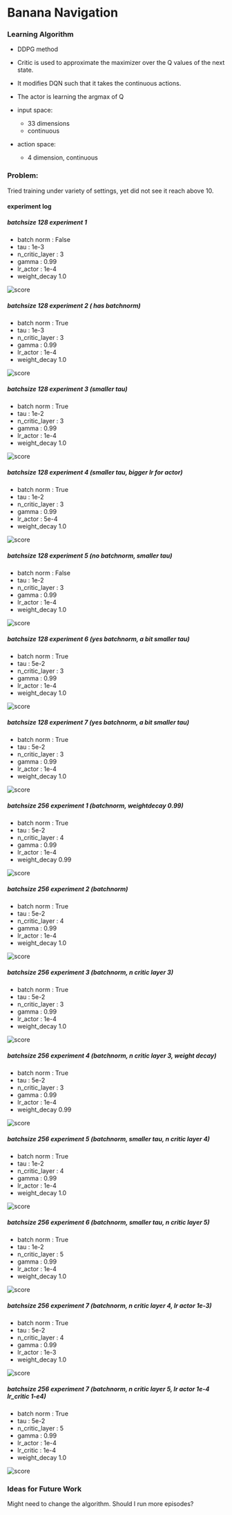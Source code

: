 # Banana Navigation

### Learning Algorithm
- DDPG method
- Critic is used to approximate the maximizer over the Q values of the next state. 
- It modifies DQN such that it takes the continuous actions. 
- The actor is learning the argmax of Q

- input space: 
    - 33 dimensions
    - continuous
- action space: 
    - 4 dimension, continuous


### Problem:
Tried training under variety of settings, yet did not see it reach above 10.  

#### experiment log

##### batchsize 128 experiment 1
- batch norm : False
- tau : 1e-3
- n_critic_layer : 3
- gamma : 0.99
- lr_actor : 1e-4
- weight_decay 1.0

![score](experiments/default_2019-03-30_01:10:12/scores.png)

##### batchsize 128 experiment 2 ( has batchnorm)
- batch norm : True
- tau : 1e-3
- n_critic_layer : 3
- gamma : 0.99
- lr_actor : 1e-4
- weight_decay 1.0

![score](experiments/use_bn_2019-03-30_01:13:53/scores.png)


##### batchsize 128 experiment 3 (smaller tau)
- batch norm : True
- tau : 1e-2
- n_critic_layer : 3
- gamma : 0.99
- lr_actor : 1e-4
- weight_decay 1.0

![score](experiments/use_bn_n_tau_1e-2_2019-03-30_01:36:33/scores.png)


##### batchsize 128 experiment 4 (smaller tau, bigger lr for actor)
- batch norm : True
- tau : 1e-2
- n_critic_layer : 3
- gamma : 0.99
- lr_actor : 5e-4
- weight_decay 1.0

![score](experiments/use_bn_n_lr_actor_5e-4_tau_1e-2_2019-03-30_01:36:47/scores.png)


##### batchsize 128 experiment 5 (no batchnorm, smaller tau)
- batch norm : False
- tau : 1e-2
- n_critic_layer : 3
- gamma : 0.99
- lr_actor : 1e-4
- weight_decay 1.0

![score](experiments/no_bn_n_tau_1e-2_2019-03-30_11:14:54/score.png)


##### batchsize 128 experiment 6 (yes batchnorm, a bit smaller tau)
- batch norm : True
- tau : 5e-2
- n_critic_layer : 3
- gamma : 0.99
- lr_actor : 1e-4
- weight_decay 1.0

![score](experiments/bn_n_tau_5e-2_2019-03-30_11:15:02/score.png)


##### batchsize 128 experiment 7 (yes batchnorm, a bit smaller tau)
- batch norm : True
- tau : 5e-2
- n_critic_layer : 3
- gamma : 0.99
- lr_actor : 1e-4
- weight_decay 1.0

![score](experiments/bn_n_tau_5e-2_2019-03-30_11:15:02/score.png)


##### batchsize 256 experiment 1 (batchnorm, weightdecay 0.99)
- batch norm : True
- tau : 5e-2
- n_critic_layer : 4
- gamma : 0.99
- lr_actor : 1e-4
- weight_decay 0.99

![score](experiments/bs_256_exp1_2019-03-30_16:01:58/score.png)

##### batchsize 256 experiment 2 (batchnorm)
- batch norm : True
- tau : 5e-2
- n_critic_layer : 4
- gamma : 0.99
- lr_actor : 1e-4
- weight_decay 1.0

![score](experiments/bs_256_exp2_2019-03-30_16:02:15/score.png)


##### batchsize 256 experiment 3 (batchnorm, n critic layer 3)
- batch norm : True
- tau : 5e-2
- n_critic_layer : 3
- gamma : 0.99
- lr_actor : 1e-4
- weight_decay 1.0

![score](experiments/bs_256_exp3_2019-03-30_16:02:23/score.png)


##### batchsize 256 experiment 4 (batchnorm, n critic layer 3, weight decay)
- batch norm : True
- tau : 5e-2
- n_critic_layer : 3
- gamma : 0.99
- lr_actor : 1e-4
- weight_decay 0.99

![score](experiments/bs_256_exp4_2019-03-30_16:04:38/score.png)


##### batchsize 256 experiment 5 (batchnorm, smaller tau, n critic layer 4)
- batch norm : True
- tau : 1e-2
- n_critic_layer : 4
- gamma : 0.99
- lr_actor : 1e-4
- weight_decay 1.0

![score](experiments/bs_256_exp5_2019-03-30_23:23:04/score.png)


##### batchsize 256 experiment 6 (batchnorm, smaller tau, n critic layer 5)
- batch norm : True
- tau : 1e-2
- n_critic_layer : 5
- gamma : 0.99
- lr_actor : 1e-4
- weight_decay 1.0

![score](experiments/bs_256_exp6_2019-03-30_23:23:22/score.png)

##### batchsize 256 experiment 7 (batchnorm, n critic layer 4, lr actor 1e-3)
- batch norm : True
- tau : 5e-2
- n_critic_layer : 4
- gamma : 0.99
- lr_actor : 1e-3
- weight_decay 1.0

![score](experiments/bs_256_exp7_2019-03-30_23:23:38/score.png)


##### batchsize 256 experiment 7 (batchnorm, n critic layer 5, lr actor 1e-4 lr_critic 1-e4)
- batch norm : True
- tau : 5e-2
- n_critic_layer : 5
- gamma : 0.99
- lr_actor : 1e-4
- lr_critic : 1e-4
- weight_decay 1.0

![score](experiments/bs_256_exp8_2019-03-30_23:23:52/score.png)


### Ideas for Future Work
Might need to change the algorithm. Should I run more episodes?